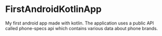 # FirstAndroidKotlinApp
My first android app made with kotlin. The application uses a public API called phone-specs api which contains various data about phone brands.
